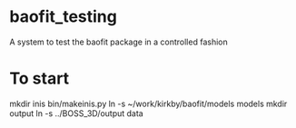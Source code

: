 baofit_testing
==============

A system to test the baofit package in a controlled fashion

To start
========

mkdir inis
bin/makeinis.py 
ln -s ~/work/kirkby/baofit/models models
mkdir output
ln -s ../BOSS_3D/output data
